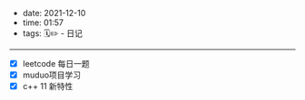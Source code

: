 - date: 2021-12-10
- time: 01:57
- tags:  🗓✏ - 日记

---

- [x] leetcode 每日一题
- [x] muduo项目学习
- [x] c++ 11 新特性